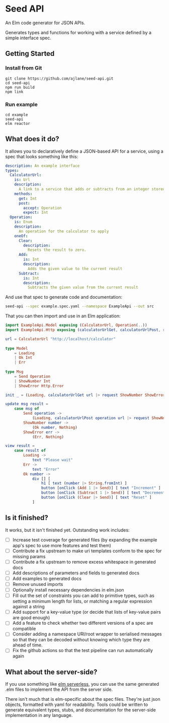 # Seed API

An Elm code generator for JSON APIs.

Generates types and functions for working with a service defined by a simple interface spec.

## Getting Started

### Install from Git

```
git clone https://github.com/ajlane/seed-api.git
cd seed-api
npm run build
npm link
```

### Run example

```
cd example
seed-api
elm reactor
```

## What does it do?

It allows you to declaratively define a JSON-based API for a service, using a spec that looks something like this:

```yaml
description: An example interface
types:
  CalculatorUrl:
    is: Url
    description:
      A link to a service that adds or subtracts from an integer stored in memory.
    methods:
      get: Int
      post:
        accept: Operation
        expect: Int
  Operation:
    is: Enum
    description:
      An operation for the calculator to apply
    oneOf:
      Clear:
        description:
          Resets the result to zero.
      Add:
        is: Int
        description:
          Adds the given value to the current result
      Subtract:
        is: Int
        description:
          Subtracts the given value from the current result
```

And use that spec to generate code and documentation:

```bash
seed-api --spec example.spec.yaml --namespace ExampleApi --out src
```

That you can then import and use in an Elm application:

```elm
import ExampleApi.Model exposing (CalculatorUrl, Operation(..))
import ExampleApi.Http exposing (calculatorUrlGet, calculatorUrlPost, request)

url = CalculatorUrl "http://localhost/calculator"
    
type Model
    = Loading
    | Ok Int
    | Err
    
type Msg
    = Send Operation
    | ShowNumber Int
    | ShowError Http.Error

init _ = (Loading, calculatorUrlGet url |> request ShowNumber ShowError)

update msg result =
    case msg of
        Send operation ->
            (Loading, calculatorUrlPost operation url |> request ShowNumber ShowError)
        ShowNumber number ->
            (Ok number, Nothing)
        ShowError err ->
            (Err, Nothing)

view result =
    case result of
        Loading ->
            text "Please wait"
        Err ->
            text "Error"
        Ok number ->
            div [] [
                h1 [ text (number |> String.fromInt) ]
                button [onClick (Add 1 |> Send)] [ text "Increment" ]
                button [onClick (Subtract 1 |> Send)] [ text "Decrement" ]
                button [onClick (Clear |> Send)] [ text "Reset" ]
            ]
```

## Is it finished?

It works, but it isn't finished yet. Outstanding work includes:

- [ ] Increase test coverage for generated files (by expanding the example app's spec to use more features and test them)
- [ ] Contribute a fix upstream to make uri templates conform to the spec for missing params
- [ ] Contribute a fix upstream to remove excess whitespace in generated docs
- [ ] Add descriptions of parameters and fields to generated docs
- [ ] Add examples to generated docs
- [ ] Remove unused imports
- [ ] Optionally install necessary dependencies in elm.json
- [ ] Fill out the set of constraints you can add to primitive types, such as setting a minimum length for lists, or matching a regular expression against a string
- [ ] Add support for a key-value type (or decide that lists of key-value pairs are good enough)
- [ ] Add a feature to check whether two different versions of a spec are compatible
- [ ] Consider adding a namespace URI/root wrapper to serialised messages so that they can be decoded without knowing which type they are ahead of time.
- [ ] Fix the github actions so that the test pipeline can run automatically again

## What about the server-side?

If you use something like [elm serverless](https://github.com/the-sett/elm-serverless), you can use the same generated .elm files to implement the API from the server side.

There isn't much that is elm-specific about the spec files. They're just json objects, formatted with yaml for readability. Tools could be written to generate equivalent types, stubs, and documentation for the server-side implementation in any language.
